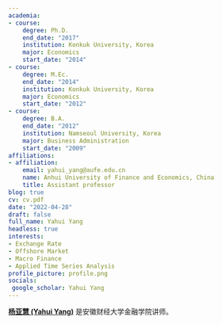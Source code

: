 ```yaml
---
academia:
- course:
    degree: Ph.D.
    end_date: "2017"
    institution: Konkuk University, Korea
    major: Economics
    start_date: "2014"
- course:
    degree: M.Ec. 
    end_date: "2014"
    institution: Konkuk University, Korea
    major: Economics
    start_date: "2012"
- course:
    degree: B.A.
    end_date: "2012"
    institution: Namseoul University, Korea
    major: Business Administration
    start_date: "2009"
affiliations:
- affiliation:
    email: yahui_yang@aufe.edu.cn
    name: Anhui University of Finance and Economics, China
    title: Assistant professor
blog: true
cv: cv.pdf
date: "2022-04-28"
draft: false
full_name: Yahui Yang
headless: true
interests:
- Exchange Rate
- Offshore Market
- Macro Finance
- Applied Time Series Analysis
profile_picture: profile.png
socials:
 google_scholar: Yahui Yang
---
```

**[杨亚慧 (Yahui Yang)](https://orcid.org/my-orcid?orcid=0000-0002-3743-3542)** 是安徽财经大学金融学院讲师。
